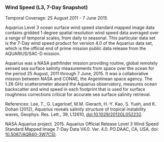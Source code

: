 ### Wind Speed (L3, 7-Day Snapshot)
Temporal Coverage: 25 August 2011 - 7 June 2015

Aquarius Level 3 ocean surface wind speed standard mapped image data contains gridded 1 degree spatial resolution wind speed data averaged over a range of temporal scales, from daily to seasonal. This particular data set is the 7-Day wind speed product for version 4.0 of the Aquarius data set, which is the official end of prime mission public data release from the AQUARIUS/SAC-D mission.

Aquarius was a NASA pathfinder mission providing routine, global remotely sensed sea surface salinity measurements from space over the ocean for the period 25 August, 2011 through 7 June, 2015. It was a collaborative mission between NASA and CONAE, the Argentinean space agency. The 1.26 GHz scatterometer aboard the Aquarius observatory, measures ocean backscatter and wind speed in each footprint that is used for surface roughness corrections critical for accurate sea surface salinity retrieval.

References:
Lee, T., G. Lagerloef, M.M. Gierach, H.-Y. Kao, S. Yueh, and K. Dohan (2012), Aquarius reveals salinity structure of tropical instability waves, Geophys. Res. Lett., 39, L12610, [doi:10.1029/2012GL052232](http://dx.doi.org/10.1029/2012GL052232).

NASA Aquarius project. 2015. Aquarius Official Release Level 3 Wind Speed Standard Mapped Image 7-Day Data V4.0. Ver. 4.0. PO.DAAC,	CA,	USA. doi: [10.5067/AQR40-3W7CS)](http://dx.doi.org/10.5067/AQR40-3W7CS).
